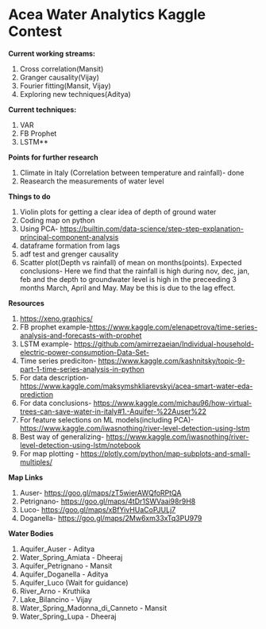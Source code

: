# Acea Water Analytics Kaggle Contest

**Current working streams:**
1.  Cross correlation(Mansit)
1.  Granger causality(Vijay)
1.  Fourier fitting(Mansit, Vijay)
1.  Exploring new techniques(Aditya)

**Current techniques:**
1.  VAR
1.  FB Prophet 
1.  LSTM**

**Points for further research**
1. Climate in Italy (Correlation between temperature and rainfall)- done
1. Reasearch the measurements of water level 

**Things to do**
1.  Violin plots for getting a clear idea of depth of ground water
1.  Coding map on python
1.  Using PCA- https://builtin.com/data-science/step-step-explanation-principal-component-analysis
1.  dataframe formation from lags
1.  adf test and grenger causality
1.  Scatter plot(Depth vs rainfall) of mean on months(points).   Expected conclusions- Here we find that the rainfall is high during nov, dec, jan, feb and the depth to groundwater level is high in the preceeding 3 months March, April and May. May be this is due to the lag effect.

**Resources**
1.  https://xeno.graphics/
1.  FB prophet example-https://www.kaggle.com/elenapetrova/time-series-analysis-and-forecasts-with-prophet
1.  LSTM example- https://github.com/amirrezaeian/Individual-household-electric-power-consumption-Data-Set-
1.  Time series prediciton- https://www.kaggle.com/kashnitsky/topic-9-part-1-time-series-analysis-in-python
1.  For data description- https://www.kaggle.com/maksymshkliarevskyi/acea-smart-water-eda-prediction
1.  For data conclusions- https://www.kaggle.com/michau96/how-virtual-trees-can-save-water-in-italy#1.-Aquifer-%22Auser%22
1.  For feature selections on ML models(including PCA)- https://www.kaggle.com/iwasnothing/river-level-detection-using-lstm
1.  Best way of generalizing- https://www.kaggle.com/iwasnothing/river-level-detection-using-lstm/notebook
1.  For map plotting - https://plotly.com/python/map-subplots-and-small-multiples/

**Map Links**
1.  Auser- https://goo.gl/maps/zT5wierAWQfoRPtQA
1.  Petrignano- https://goo.gl/maps/4tDr1SWVaai98r9H8
1.  Luco- https://goo.gl/maps/xBfYivHUaCoPJULj7
1.  Doganella- https://goo.gl/maps/2Mw6xm33xTq3PU979

**Water Bodies**
1.  Aquifer_Auser - Aditya
1.  Water_Spring_Amiata - Dheeraj
1.  Aquifer_Petrignano - Mansit
1.  Aquifer_Doganella - Aditya
1.  Aquifer_Luco (Wait for guidance)
1.  River_Arno - Kruthika
1.  Lake_Bilancino - Vijay
1.  Water_Spring_Madonna_di_Canneto - Mansit
1.  Water_Spring_Lupa - Dheeraj
